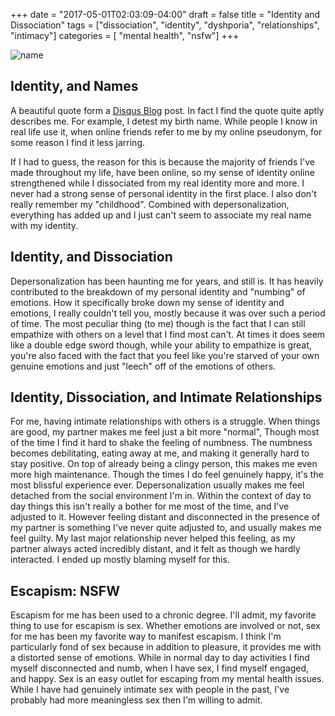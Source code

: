 +++
date = "2017-05-01T02:03:09-04:00"
draft = false
title = "Identity and Dissociation"
tags = ["dissociation", "identity", "dyshporia", "relationships", "intimacy"]
categories = [ "mental health", "nsfw"]
+++

![name](/disconnected/post/images/quote.png)

## Identity, and Names

A beautiful quote form a [Disqus Blog](https://blog.disqus.com/whats-in-a-name-understanding-pseudonyms) post.
In fact I find the quote quite aptly describes me. For example, I detest my
birth name. While people I know in real life use it, when online friends refer
to me by my online pseudonym, for some reason I find it less jarring.

If I had to guess, the reason for this is because the majority of friends I've
made throughout my life, have been online, so my sense of identity online
strengthened while I dissociated from my real identity more and more. I never
had a strong sense of personal identity in the first place. I also don't really
remember my "childhood". Combined with depersonalization, everything has added
up and I just can't seem to associate my real name with my identity.

## Identity, and Dissociation

Depersonalization has been haunting me for years, and still is. It has heavily
contributed to the breakdown of my personal identity and "numbing" of emotions.
How it specifically broke down my sense of identity and emotions, I really
couldn't tell you, mostly because it was over such a period of time. The most
peculiar thing (to me) though is the fact that I can still empathize with others
on a level that I find most can't. At times it does seem like a double edge
sword though, while your ability to empathize is great, you're also faced with
the fact that you feel like you're starved of your own genuine emotions and just
"leech" off of the emotions of others.

## Identity, Dissociation, and Intimate Relationships

For me, having intimate relationships with others is a struggle. When things are
good, my partner makes me feel just a bit more "normal", Though most of the time
I find it hard to shake the feeling of numbness. The numbness becomes
debilitating, eating away at me, and making it generally hard to stay positive.
On top of already being a clingy person, this makes me even more high
maintenance. Though the times I do feel genuinely happy, it's the most blissful
experience ever. Depersonalization usually makes me feel detached from the
social environment I'm in. Within the context of day to day things this isn't
really a bother for me most of the time, and I've adjusted to it. However
feeling distant and disconnected in the presence of my partner is something I've
never quite adjusted to, and usually makes me feel guilty. My last major
relationship never helped this feeling, as my partner always acted incredibly
distant, and it felt as though we hardly interacted. I ended up mostly blaming
myself for this.

## Escapism: NSFW

Escapism for me has been used to a chronic degree. I'll admit, my favorite thing
to use for escapism is sex. Whether emotions are involved or not, sex for me has
been my favorite way to manifest escapism. I think I'm particularly fond of sex
because in addition to pleasure, it provides me with a distorted sense of
emotions. While in normal day to day activities I find myself disconnected and
numb, when I have sex, I find myself engaged, and happy. Sex is an easy outlet
for escaping from my mental health issues. While I have had genuinely intimate
sex with people in the past, I've probably had more meaningless sex then I'm
willing to admit.

